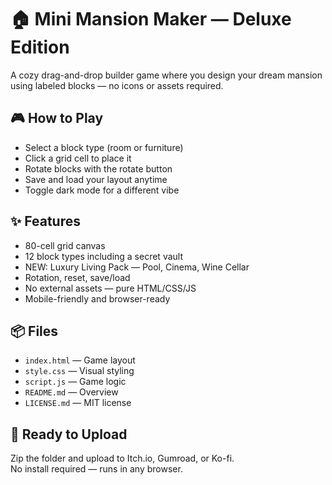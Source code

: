 # 🏠 Mini Mansion Maker — Deluxe Edition

A cozy drag-and-drop builder game where you design your dream mansion using labeled blocks — no icons or assets required.

## 🎮 How to Play
- Select a block type (room or furniture)
- Click a grid cell to place it
- Rotate blocks with the rotate button
- Save and load your layout anytime
- Toggle dark mode for a different vibe

## ✨ Features
- 80-cell grid canvas
- 12 block types including a secret vault
- NEW: Luxury Living Pack — Pool, Cinema, Wine Cellar
- Rotation, reset, save/load
- No external assets — pure HTML/CSS/JS
- Mobile-friendly and browser-ready

## 📦 Files
- `index.html` — Game layout
- `style.css` — Visual styling
- `script.js` — Game logic
- `README.md` — Overview
- `LICENSE.md` — MIT license

## 🚀 Ready to Upload
Zip the folder and upload to Itch.io, Gumroad, or Ko-fi.  
No install required — runs in any browser.